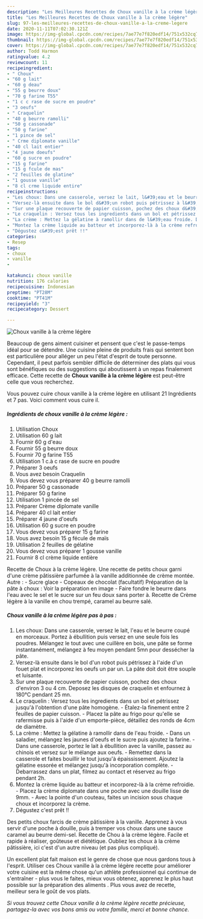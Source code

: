 ```yaml
---
description: "Les Meilleures Recettes de Choux vanille à la crème légère"
title: "Les Meilleures Recettes de Choux vanille à la crème légère"
slug: 97-les-meilleures-recettes-de-choux-vanille-a-la-creme-legere
date: 2020-11-11T07:02:30.121Z
image: https://img-global.cpcdn.com/recipes/7ae77e7f820edf14/751x532cq70/choux-vanille-a-la-creme-legere-photo-principale-de-la-recette.jpg
thumbnail: https://img-global.cpcdn.com/recipes/7ae77e7f820edf14/751x532cq70/choux-vanille-a-la-creme-legere-photo-principale-de-la-recette.jpg
cover: https://img-global.cpcdn.com/recipes/7ae77e7f820edf14/751x532cq70/choux-vanille-a-la-creme-legere-photo-principale-de-la-recette.jpg
author: Todd Harmon
ratingvalue: 4.2
reviewcount: 11
recipeingredient:
- " Choux"
- "60 g lait"
- "60 g deau"
- "55 g beurre doux"
- "70 g farine T55"
- "1 c c rase de sucre en poudre"
- "3 oeufs"
- " Craquelin"
- "40 g beurre ramolli"
- "50 g cassonade"
- "50 g farine"
- "1 pince de sel"
- " Crme diplomate vanille"
- "40 cl lait entier"
- "4 jaune doeufs"
- "60 g sucre en poudre"
- "15 g farine"
- "15 g fcule de mas"
- "2 feuilles de glatine"
- "1 gousse vanille"
- "8 cl crme liquide entire"
recipeinstructions:
- "Les choux: Dans une casserole, versez le lait, l&#39;eau et le beurre coupé en morceaux. Portez à ébullition puis versez en une seule fois les poudres. Mélangez le tout avec une cuillère en bois, une pâte se forme instantanément, mélangez à feu moyen pendant 5mn pour dessécher la pâte."
- "Versez-là ensuite dans le bol d&#39;un robot puis pétrissez à l&#39;aide d&#39;un fouet plat et incorporez les oeufs un par un. La pâte doit doit être souple et luisante."
- "Sur une plaque recouverte de papier cuisson, pochez des choux d&#39;environ 3 ou 4 cm. Deposez les disques de craquelin et enfournez à 180°C pendant 25 mn."
- "Le craquelin : Versez tous les ingredients dans un bol et pétrissez jusqu&#39;à l&#39;obtention d&#39;une pâte homogène. Étalez-la finement entre 2 feuilles de papier cuisson. Placez la pâte au frigo pour qu&#39;elle se rafermisse puis à l&#39;aide d&#39;un emporte-pièce, détaillez des ronds de 4cm de diamètre."
- "La crème : Mettez la gélatine à ramollir dans de l&#39;eau froide. Dans un saladier, mélangez les jaunes d&#39;oeufs et le sucre puis ajoutez la farine. Dans une casserole, portez le lait à ébullition avec la vanille, passez au chinois et versez sur le mélange aux oeufs. Remettez dans la casserole et faites bouillir le tout jusqu&#39;à épaississement. Ajoutez la gélatine essorée et mélangez jusqu&#39;à incorporation complète.  Debarrassez dans un plat, filmez au contact et réservez au frigo pendant 2h."
- "Montez la crème liquide au batteur et incorporez-là à la crème refroidie. Placez la crème diplomate dans une poche avec une douille lisse de 9mm. Avec la pointe d&#39;un couteau, faites un incision sous chaque choux et incorporez la crème."
- "Dégustez c&#39;est prêt !!"
categories:
- Resep
tags:
- choux
- vanille
- 

katakunci: choux vanille  
nutrition: 176 calories
recipecuisine: Indonesian
preptime: "PT28M"
cooktime: "PT41M"
recipeyield: "3"
recipecategory: Dessert

---
```



![Choux vanille à la crème légère](https://img-global.cpcdn.com/recipes/7ae77e7f820edf14/751x532cq70/choux-vanille-a-la-creme-legere-photo-principale-de-la-recette.jpg)

Beaucoup de gens aiment cuisiner et pensent que c'est le passe-temps idéal pour se détendre. Une cuisine pleine de produits frais qui sentent bon est particulière pour alléger un peu l'état d'esprit de toute personne. Cependant, il peut parfois sembler difficile de déterminer des plats qui vous sont bénéfiques ou des suggestions qui aboutissent à un repas finalement efficace. Cette recette de <strong> Choux vanille à la crème légère </strong> est peut-être celle que vous recherchez.

<!--inarticleads1-->

Vous pouvez cuire choux vanille à la crème légère en utilisant 21 Ingrédients et 7 pas. Voici comment vous cuire il.

##### Ingrédients de choux vanille à la crème légère :

1. Utilisation  Choux
1. Utilisation 60 g lait
1. Fournir 60 g d&#39;eau
1. Fournir 55 g beurre doux
1. Fournir 70 g farine T55
1. Utilisation 1 c.à c rase de sucre en poudre
1. Préparer 3 oeufs
1. Vous avez besoin  Craquelin
1. Vous devez vous préparer 40 g beurre ramolli
1. Préparer 50 g cassonade
1. Préparer 50 g farine
1. Utilisation 1 pincée de sel
1. Préparer  Crème diplomate vanille
1. Préparer 40 cl lait entier
1. Préparer 4 jaune d&#39;oeufs
1. Utilisation 60 g sucre en poudre
1. Vous devez vous préparer 15 g farine
1. Vous avez besoin 15 g fécule de maïs
1. Utilisation 2 feuilles de gélatine
1. Vous devez vous préparer 1 gousse vanille
1. Fournir 8 cl crème liquide entière


Recette de Choux à la crème légère. Une recette de petits choux garni d&#39;une crème pâtissière parfumée à la vanille additionnée de crème montée. Autre : - Sucre glace - Copeaux de chocolat (facultatif) Préparation de la pâte à choux : Voir la préparation en image - Faire fondre le beurre dans l&#39;eau avec le sel et le sucre sur un feu doux sans porter à. Recette de Crème légère à la vanille en chou trempé, caramel au beurre salé. 

<!--inarticleads2-->

##### Choux vanille à la crème légère pas à pas :

1. Les choux: Dans une casserole, versez le lait, l&#39;eau et le beurre coupé en morceaux. Portez à ébullition puis versez en une seule fois les poudres. Mélangez le tout avec une cuillère en bois, une pâte se forme instantanément, mélangez à feu moyen pendant 5mn pour dessécher la pâte.
1. Versez-là ensuite dans le bol d&#39;un robot puis pétrissez à l&#39;aide d&#39;un fouet plat et incorporez les oeufs un par un. La pâte doit doit être souple et luisante.
1. Sur une plaque recouverte de papier cuisson, pochez des choux d&#39;environ 3 ou 4 cm. Deposez les disques de craquelin et enfournez à 180°C pendant 25 mn.
1. Le craquelin : Versez tous les ingredients dans un bol et pétrissez jusqu&#39;à l&#39;obtention d&#39;une pâte homogène. - Étalez-la finement entre 2 feuilles de papier cuisson. - Placez la pâte au frigo pour qu&#39;elle se rafermisse puis à l&#39;aide d&#39;un emporte-pièce, détaillez des ronds de 4cm de diamètre.
1. La crème : Mettez la gélatine à ramollir dans de l&#39;eau froide. - Dans un saladier, mélangez les jaunes d&#39;oeufs et le sucre puis ajoutez la farine. - Dans une casserole, portez le lait à ébullition avec la vanille, passez au chinois et versez sur le mélange aux oeufs. - Remettez dans la casserole et faites bouillir le tout jusqu&#39;à épaississement. Ajoutez la gélatine essorée et mélangez jusqu&#39;à incorporation complète.  - Debarrassez dans un plat, filmez au contact et réservez au frigo pendant 2h.
1. Montez la crème liquide au batteur et incorporez-là à la crème refroidie. - Placez la crème diplomate dans une poche avec une douille lisse de 9mm. - Avec la pointe d&#39;un couteau, faites un incision sous chaque choux et incorporez la crème.
1. Dégustez c&#39;est prêt !!


Des petits choux farcis de crème pâtissière à la vanille. Apprenez à vous servir d&#39;une poche à douille, puis à tremper vos choux dans une sauce caramel au beurre demi-sel. Recette de Chou à la crème légère. Facile et rapide à réaliser, goûteuse et diététique. Oubliez les choux à la crème pâtissière, ici c&#39;est d&#39;un autre niveau (et pas plus compliqué). 

<!--inarticleads1-->

<p>
Un excellent plat fait maison est le genre de chose que nous gardons tous à l'esprit. Utiliser ces Choux vanille à la crème légère recette pour améliorer votre cuisine est la même chose qu'un athlète professionnel qui continue de s'entraîner - plus vous le faites, mieux vous obtenez, apprenez le plus haut possible sur la préparation des aliments . Plus vous avez de recette, meilleur sera le goût de vos plats.
</p>

<p>
<i>Si vous trouvez cette Choux vanille à la crème légère recette précieuse, partagez-la avec vos bons amis ou votre famille, merci et bonne chance.</i>
</p>
